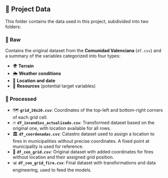 ## 📂 Project Data

This folder contains the data used in this project, subdivided into two folders:

### 📁 Raw
Contains the original dataset from the **Comunidad Valenciana** (`df.csv`) and a summary of the variables categorized into four types:

- 🌍 **Terrain**
- 🌦 **Weather conditions**
- 📅 **Location and date**
- 🚒 **Resources** (potential target variables)

### 📁 Processed
- 🗺 **`grid_20x20.csv`**: Coordinates of the top-left and bottom-right corners of each grid cell.
- 🔥 **`df_incendios_actualizado.csv`**: Transformed dataset based on the original one, with location available for all rows.
- 🏛 **`df_coordenadas.csv`**: Catastro dataset used to assign a location to fires in municipalities without precise coordinates. A fixed point at municipality is used for reference.
- 📌 **`df_con_grid.csv`**: Original dataset with added coordinates for fires without location and their assigned grid position.
- 📊 **`df_con_grid_fire.csv`**: Final dataset with transformations and data engineering, used to feed the models.
